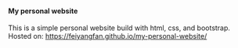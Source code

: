 #### My personal website

This is a simple personal website build with html, css, and bootstrap.  
Hosted on: https://feiyangfan.github.io/my-personal-website/
